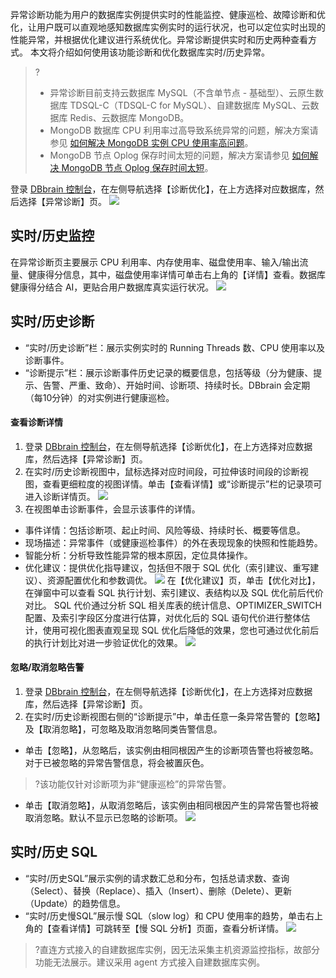 异常诊断功能为用户的数据库实例提供实时的性能监控、健康巡检、故障诊断和优化，让用户既可以直观地感知数据库实例实时的运行状况，也可以定位实时出现的性能异常，并根据优化建议进行系统优化。异常诊断提供实时和历史两种查看方式。
本文将介绍如何使用该功能诊断和优化数据库实时/历史异常。

>?
>- 异常诊断目前支持云数据库 MySQL（不含单节点 - 基础型）、云原生数据库 TDSQL-C（TDSQL-C for MySQL）、自建数据库 MySQL、云数据库 Redis、云数据库 MongoDB。
>- MongoDB 数据库 CPU 利用率过高导致系统异常的问题，解决方案请参见 [如何解决 MongoDB 实例 CPU 使用率高问题](https://cloud.tencent.com/document/product/1130/65844)。
>- MongoDB 节点 Oplog 保存时间太短的问题，解决方案请参见 [如何解决 MongoDB 节点 Oplog 保存时间太短](https://cloud.tencent.com/document/product/1130/65845)。

登录 [DBbrain 控制台](https://console.cloud.tencent.com/dbbrain/analysis)，在左侧导航选择【诊断优化】，在上方选择对应数据库，然后选择【异常诊断】页。
![](https://main.qcloudimg.com/raw/af4aaa608c9ce9b73b28ab8a58039b89.png)

## 实时/历史监控
在异常诊断页主要展示 CPU 利用率、内存使用率、磁盘使用率、输入/输出流量、健康得分信息，其中，磁盘使用率详情可单击右上角的【详情】查看。数据库健康得分结合 AI，更贴合用户数据库真实运行状况。
![](https://main.qcloudimg.com/raw/6c27fac042bb5e756a3085bae5bc6f26.png)

## 实时/历史诊断
- “实时/历史诊断”栏：展示实例实时的 Running Threads 数、CPU 使用率以及诊断事件。
- “诊断提示”栏：展示诊断事件历史记录的概要信息，包括等级（分为健康、提示、告警、严重、致命）、开始时间、诊断项、持续时长。DBbrain 会定期（每10分钟）的对实例进行健康巡检。

#### 查看诊断详情
1. 登录 [DBbrain 控制台](https://console.cloud.tencent.com/dbbrain/analysis)，在左侧导航选择【诊断优化】，在上方选择对应数据库，然后选择【异常诊断】页。
2. 在实时/历史诊断视图中，鼠标选择对应时间段，可拉伸该时间段的诊断视图，查看更细粒度的视图详情。单击【查看详情】或“诊断提示”栏的记录项可进入诊断详情页。
![](https://main.qcloudimg.com/raw/ecc570e4635bcc0873cff4125d3b69ad.png)
3. 在视图单击诊断事件，会显示该事件的详情。
 - 事件详情：包括诊断项、起止时间、风险等级、持续时长、概要等信息。
 - 现场描述：异常事件（或健康巡检事件）的外在表现现象的快照和性能趋势。
 - 智能分析：分析导致性能异常的根本原因，定位具体操作。
 - 优化建议：提供优化指导建议，包括但不限于 SQL 优化（索引建议、重写建议）、资源配置优化和参数调优。
![](https://main.qcloudimg.com/raw/a34455c32355b52cbf3e541f18937ff0.png)
在【优化建议】页，单击【优化对比】，在弹窗中可以查看 SQL 执行计划、索引建议、表结构以及 SQL 优化前后代价对比。
SQL 代价通过分析 SQL 相关库表的统计信息、OPTIMIZER_SWITCH 配置、及索引字段区分度进行估算，对优化后的 SQL 语句代价进行整体估计，使用可视化图表直观呈现 SQL 优化后降低的效果，您也可通过优化前后的执行计划比对进一步验证优化的效果。
![](https://main.qcloudimg.com/raw/8d2e54e638f190e459bc908f3a4fdfbc.png)

#### 忽略/取消忽略告警
1. 登录 [DBbrain 控制台](https://console.cloud.tencent.com/dbbrain/analysis)，在左侧导航选择【诊断优化】，在上方选择对应数据库，然后选择【异常诊断】页。
2. 在实时/历史诊断视图右侧的“诊断提示”中，单击任意一条异常告警的【忽略】及【取消忽略】，可忽略及取消忽略同类告警信息。
 - 单击【忽略】，从忽略后，该实例由相同根因产生的诊断项告警也将被忽略。对于已被忽略的异常告警信息，将会被置灰色。
>?该功能仅针对诊断项为非“健康巡检”的异常告警。
 - 单击【取消忽略】，从取消忽略后，该实例由相同根因产生的异常告警也将被取消忽略。默认不显示已忽略的诊断项。
![](https://main.qcloudimg.com/raw/4e6cb45571d6f9d42c9ee4f34cede969.png)


## 实时/历史 SQL
- “实时/历史SQL”展示实例的请求数汇总和分布，包括总请求数、查询（Select）、替换（Replace）、插入（Insert）、删除（Delete）、更新（Update）的趋势信息。
- “实时/历史慢SQL”展示慢 SQL（slow log）和 CPU 使用率的趋势，单击右上角的【查看详情】可跳转至【慢 SQL 分析】页面，查看分析详情。
![](https://main.qcloudimg.com/raw/53abc88bc45f754bb5c89c2c4dc0a992.png)

>?直连方式接入的自建数据库实例，因无法采集主机资源监控指标，故部分功能无法展示。建议采用 agent 方式接入自建数据库实例。
>

